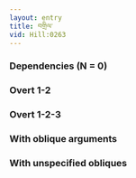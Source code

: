 ```yaml
---
layout: entry
title: བགྲིལ་
vid: Hill:0263
---
```

### Dependencies (N = 0)


### Overt 1-2


### Overt 1-2-3


### With oblique arguments


### With unspecified obliques
